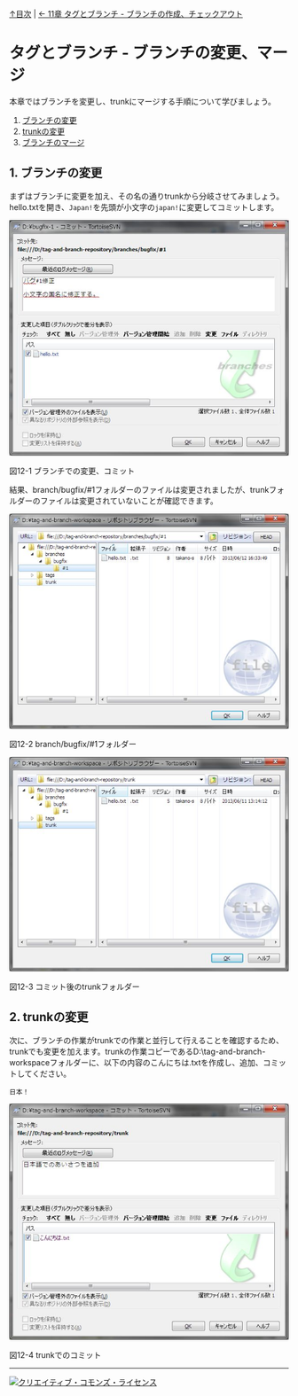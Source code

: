 [↑目次](README.md "目次") | [← 11章 タグとブランチ - ブランチの作成、チェックアウト](11.tag-and-branch-4.md "タグとブランチ - ブランチの作成、チェックアウト")

# タグとブランチ - ブランチの変更、マージ

本章ではブランチを変更し、trunkにマージする手順について学びましょう。

1. [ブランチの変更](#modify-branch)
1. [trunkの変更](#modify-trunk)
1. [ブランチのマージ](#merge-branch)

## <a name="modify-branch"></a>1. ブランチの変更

まずはブランチに変更を加え、その名の通りtrunkから分岐させてみましょう。hello.txtを開き、`Japan!`を先頭が小文字の`japan!`に変更してコミットします。

![ブランチでの変更、コミット](images/chapter-12-1.jpg)

図12-1 ブランチでの変更、コミット

結果、branch/bugfix/#1フォルダーのファイルは変更されましたが、trunkフォルダーのファイルは変更されていないことが確認できます。

![コミット後のbranch/bugfix/#1フォルダー](images/chapter-12-2.jpg)

図12-2 branch/bugfix/#1フォルダー

![コミット後のtrunkフォルダー](images/chapter-12-3.jpg)

図12-3 コミット後のtrunkフォルダー

## <a name="modify-trunk"></a>2. trunkの変更

次に、ブランチの作業がtrunkでの作業と並行して行えることを確認するため、trunkでも変更を加えます。trunkの作業コピーであるD:\tag-and-branch-workspaceフォルダーに、以下の内容のこんにちは.txtを作成し、追加、コミットしてください。

    日本！

![trunkでのコミット](images/chapter-12-4.jpg)

図12-4 trunkでのコミット

----------

<a rel="license" href="http://creativecommons.org/licenses/by-sa/3.0/deed.ja"><img alt="クリエイティブ・コモンズ・ライセンス" style="border-width:0" src="http://i.creativecommons.org/l/by-sa/3.0/88x31.png" /></a>
